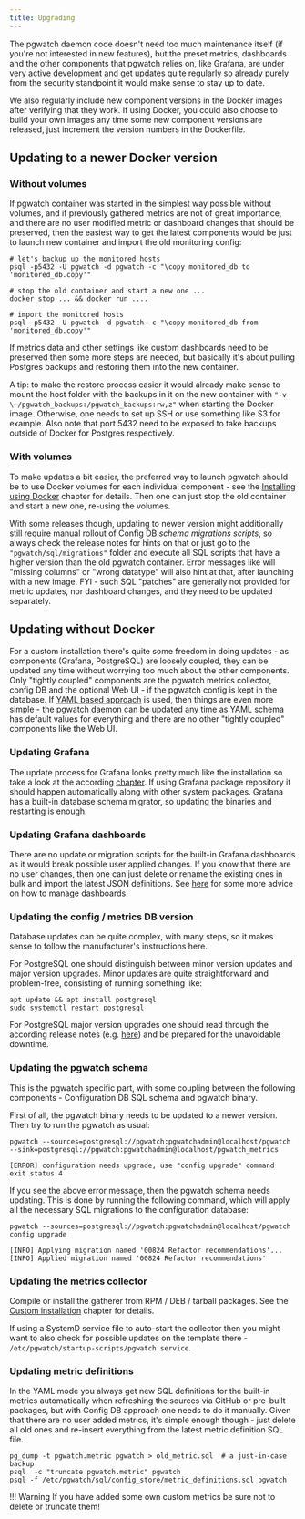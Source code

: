 ```yaml
---
title: Upgrading
---
```


The pgwatch daemon code doesn't need too much maintenance itself (if
you're not interested in new features), but the preset metrics,
dashboards and the other components that pgwatch relies on, like Grafana,
are under very active development and get updates quite regularly so
already purely from the security standpoint it would make sense to stay
up to date.

We also regularly include new component versions in the Docker images
after verifying that they work. If using Docker, you could also choose
to build your own images any time some new component versions are
released, just increment the version numbers in the Dockerfile.

## Updating to a newer Docker version

### Without volumes

If pgwatch container was started in the simplest way possible without
volumes, and if previously gathered metrics are not of great importance,
and there are no user modified metric or dashboard changes that should
be preserved, then the easiest way to get the latest components would be
just to launch new container and import the old monitoring config:

    # let's backup up the monitored hosts
    psql -p5432 -U pgwatch -d pgwatch -c "\copy monitored_db to 'monitored_db.copy'"

    # stop the old container and start a new one ...
    docker stop ... && docker run ....

    # import the monitored hosts
    psql -p5432 -U pgwatch -d pgwatch -c "\copy monitored_db from 'monitored_db.copy'"

If metrics data and other settings like custom dashboards need to be
preserved then some more steps are needed, but basically it's about
pulling Postgres backups and restoring them into the new container.

A tip: to make the restore process easier it would already make sense to
mount the host folder with the backups in it on the new container with
`"-v \~/pgwatch_backups:/pgwatch_backups:rw,z"` when starting the
Docker image. Otherwise, one needs to set up SSH or use something like S3
for example. Also note that port 5432 need to be exposed to take backups
outside of Docker for Postgres respectively.

### With volumes

To make updates a bit easier, the preferred way to launch pgwatch
should be to use Docker volumes for each individual component - see the
[Installing using Docker](docker_installation.md)
chapter for details. Then one can just stop the old
container and start a new one, re-using the volumes.

With some releases though, updating to newer version might additionally
still require manual rollout of Config DB *schema migrations scripts*,
so always check the release notes for hints on that or just go to the
`"pgwatch/sql/migrations"` folder and execute all SQL scripts that have
a higher version than the old pgwatch container. Error messages like
will "missing columns" or "wrong datatype" will also hint at that,
after launching with a new image. FYI - such SQL "patches" are
generally not provided for metric updates, nor dashboard changes, and
they need to be updated separately.

## Updating without Docker

For a custom installation there's quite some freedom in doing updates -
as components (Grafana, PostgreSQL) are loosely coupled, they can be
updated any time without worrying too much about the other components.
Only "tightly coupled" components are the pgwatch metrics collector,
config DB and the optional Web UI - if the pgwatch config is kept in
the database. If [YAML based approach](../concept/installation_options.md) is used, then things
are even more simple - the pgwatch daemon can be updated any time as
YAML schema has default values for everything and there are no other
"tightly coupled" components like the Web UI.

### Updating Grafana

The update process for Grafana looks pretty much like the installation
so take a look at the according
[chapter](custom_installation.md#detailed-steps-for-the-configuration-database-approach-with-postgres-sink).
If using Grafana package repository it should happen automatically along
with other system packages. Grafana has a built-in database schema
migrator, so updating the binaries and restarting is enough.

### Updating Grafana dashboards

There are no update or migration scripts for the built-in Grafana
dashboards as it would break possible user applied changes. If you know
that there are no user changes, then one can just delete or rename the
existing ones in bulk and import the latest JSON definitions.
See [here](../concept/long_term_installations.md) for
some more advice on how to manage dashboards.

### Updating the config / metrics DB version

Database updates can be quite complex, with many steps, so it makes
sense to follow the manufacturer's instructions here.

For PostgreSQL one should distinguish between minor version updates and
major version upgrades. Minor updates are quite straightforward and
problem-free, consisting of running something like:

    apt update && apt install postgresql
    sudo systemctl restart postgresql

For PostgreSQL major version upgrades one should read through the
according release notes (e.g.
[here](https://www.postgresql.org/docs/17/release-17.html#id-1.11.6.5.4))
and be prepared for the unavoidable downtime.

### Updating the pgwatch schema

This is the pgwatch specific part, with some coupling between the
following components - Configuration DB SQL schema and pgwatch binary.

First of all, the pgwatch binary needs to be updated to a newer version.
Then try to run the pgwatch as usual:

    pgwatch --sources=postgresql://pgwatch:pgwatchadmin@localhost/pgwatch --sink=postgresql://pgwatch:pgwatchadmin@localhost/pgwatch_metrics
    
    [ERROR] configuration needs upgrade, use "config upgrade" command
    exit status 4

If you see the above error message, then the pgwatch schema needs updating.
This is done by running the following command, which will apply all
the necessary SQL migrations to the configuration database:

    pgwatch --sources=postgresql://pgwatch:pgwatchadmin@localhost/pgwatch config upgrade

    [INFO] Applying migration named '00824 Refactor recommendations'...
    [INFO] Applied migration named '00824 Refactor recommendations'

### Updating the metrics collector

Compile or install the gatherer from RPM / DEB / tarball packages. See
the [Custom installation](custom_installation.md)  chapter for details.

If using a SystemD service file to auto-start the collector then you
might want to also check for possible updates on the template there -
`/etc/pgwatch/startup-scripts/pgwatch.service`.

### Updating metric definitions

In the YAML mode you always get new SQL definitions for the built-in
metrics automatically when refreshing the sources via GitHub or
pre-built packages, but with Config DB approach one needs to do it
manually. Given that there are no user added metrics, it's simple
enough though - just delete all old ones and re-insert everything from
the latest metric definition SQL file.

    pg_dump -t pgwatch.metric pgwatch > old_metric.sql  # a just-in-case backup
    psql  -c "truncate pgwatch.metric" pgwatch
    psql -f /etc/pgwatch/sql/config_store/metric_definitions.sql pgwatch

!!! Warning
    If you have added some own custom metrics be sure not to delete or truncate them!
